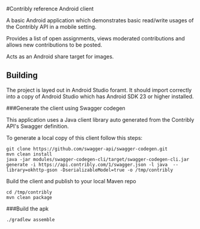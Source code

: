 #Contribly reference Android client

A basic Android application which demonstrates basic read/write usages of the Contribly API in a mobile setting.

Provides a list of open assignments, views moderated contributions and allows new contributions to be posted.

Acts as an Android share target for images.

## Building

The project is layed out in Android Studio foramt. It should import correctly into a copy of Android Studio which has Android SDK 23 or higher installed.


###Generate the client using Swagger codegen

This application uses a Java client library auto generated from the Contribly API's Swagger definition.

To generate a local copy of this client follow this steps:

    git clone https://github.com/swagger-api/swagger-codegen.git
    mvn clean install
    java -jar modules/swagger-codegen-cli/target/swagger-codegen-cli.jar generate -i https://api.contribly.com/1/swagger.json -l java  --library=okhttp-gson -DserializableModel=true -o /tmp/contribly

Build the client and publish to your local Maven repo

    cd /tmp/contribly
    mvn clean package


###Build the apk

    ./gradlew assemble